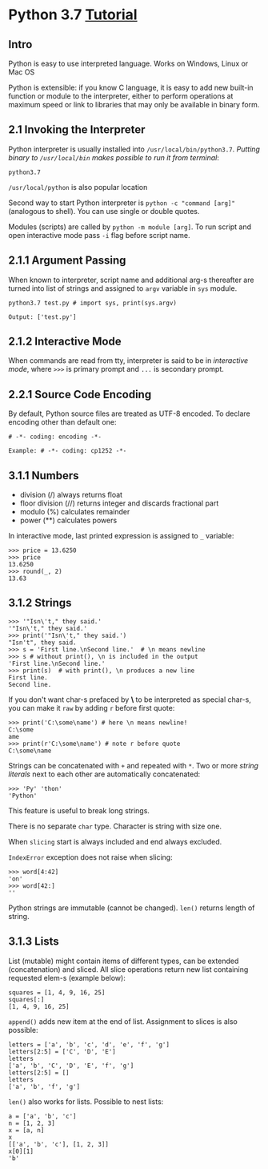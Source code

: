 # Python 3.7 [Tutorial](https://docs.python.org/3/tutorial/)

## Intro
Python is easy to use interpreted language. Works on Windows, Linux or Mac OS

Python is extensible: if you know C language, it is easy to add new built-in function or 
module to the interpreter, either to perform operations at maximum speed or link to libraries 
that may only be available in binary form.

## 2.1 Invoking the Interpreter

Python interpreter is usually installed into `/usr/local/bin/python3.7`. *Putting binary to `/usr/local/bin` makes possible to run it from terminal*:

    python3.7

`/usr/local/python` is also popular location

Second way to start Python interpreter is `python -c "command [arg]"` (analogous to shell). You can use single or double quotes.

Modules (scripts) are called by `python -m module [arg]`. To run script and open interactive mode pass `-i` flag before script name.

## 2.1.1 Argument Passing

When known to interpreter, script name and additional arg-s thereafter are turned into list of strings and assigned to `argv` variable in `sys` module. 

    python3.7 test.py # import sys, print(sys.argv)
    
    Output: ['test.py']

## 2.1.2 Interactive Mode

When commands are read from tty, interpreter is said to be in *interactive mode*, where `>>>` is primary prompt and `...` is secondary prompt. 

## 2.2.1 Source Code Encoding

By default, Python source files are treated as UTF-8 encoded. To declare encoding other than default one:

    # -*- coding: encoding -*-

    Example: # -*- coding: cp1252 -*-

## 3.1.1 Numbers

* division (/) always returns float
* floor division (//) returns integer and discards fractional part
* modulo (%) calculates remainder
* power (**) calculates powers

In interactive mode, last printed expression is assigned to `_` variable:

    >>> price = 13.6250
    >>> price
    13.6250
    >>> round(_, 2)
    13.63

## 3.1.2 Strings

    >>> '"Isn\'t," they said.'
    '"Isn\'t," they said.'
    >>> print('"Isn\'t," they said.')
    "Isn't", they said.
    >>> s = 'First line.\nSecond line.'  # \n means newline
    >>> s # without print(), \n is included in the output
    'First line.\nSecond line.'
    >>> print(s)  # with print(), \n produces a new line
    First line.
    Second line.

If you don't want char-s prefaced by **\\** to be interpreted as special char-s, you can make it `raw` by adding `r` before first quote:

    >>> print('C:\some\name') # here \n means newline!
    C:\some
    ame
    >>> print(r'C:\some\name') # note r before quote
    C:\some\name

Strings can be concatenated with `+` and repeated with `*`. Two or more *string literals* next to each other are automatically concatenated:

    >>> 'Py' 'thon'
    'Python'

This feature is useful to break long strings.

There is no separate `char` type. Character is string with size one.

When `slicing` start is always included and end always excluded.

`IndexError` exception does not raise when slicing:

    >>> word[4:42]
    'on'
    >>> word[42:]
    ''
Python strings are immutable (cannot be changed). `len()` returns length of string. 

## 3.1.3 Lists

List (mutable) might contain items of different types, can be extended (concatenation) and sliced. 
All slice operations return new list containing requested elem-s (example below):

    squares = [1, 4, 9, 16, 25]
    squares[:]
    [1, 4, 9, 16, 25]

`append()` adds new item at the end of list. Assignment to slices is also possible:

    letters = ['a', 'b', 'c', 'd', 'e', 'f', 'g']
    letters[2:5] = ['C', 'D', 'E']
    letters
    ['a', 'b', 'C', 'D', 'E', 'f', 'g']
    letters[2:5] = []
    letters
    ['a', 'b', 'f', 'g']

`len()` also works for lists. Possible to nest lists:

    a = ['a', 'b', 'c']
    n = [1, 2, 3]
    x = [a, n]
    x
    [['a', 'b', 'c'], [1, 2, 3]]
    x[0][1]
    'b'

